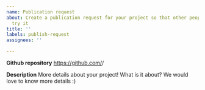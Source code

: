 ```yaml
---
name: Publication request
about: Create a publication request for your project so that other people can easily
  try it
title: ''
labels: publish-request
assignees: ''

---
```


**Github repository**
https://github.com/<your-user>/<repo-name>

**Description**
More details about your project! What is it about? We would love to know more details :)
